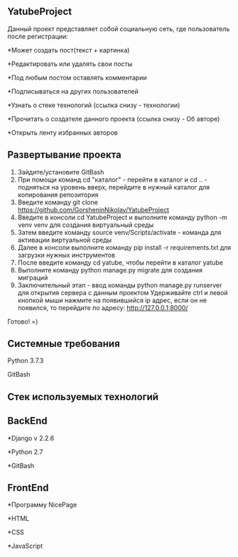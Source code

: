 YatubeProject
-
Данный проект представляет собой социальную сеть, где пользователь после регистрации:

*Может создать пост(текст + картинка)

*Редактировать или удалять свои посты

*Под любым постом оставлять комментарии

*Подписываться на других пользователей

*Узнать о стеке технологий (ссылка снизу - технологии)

*Прочитать о создателе данного проекта (ссылка снизу - Об авторе)

*Открыть ленту избранных авторов


Развертывание проекта
-
1. Зайдите/установите GitBash
2. При помощи команд cd "каталог" - перейти в каталог и cd .. - подняться на уровень вверх, перейдите в нужный каталог для копирования репозитория
3. Введите команду git clone https://github.com/GorsheninNikolay/YatubeProject
4. Введите в консоли cd YatubeProject и выполните команду python -m venv venv для создания виртуальный среды
5. Затем введите команду source venv/Scripts/activate - команда для активации виртуальной среды
6. Далее в консоли выполните команду pip install -r requirements.txt для загрузки нужных инструментов
7. После введите команду cd yatube, чтобы перейти в каталог yatube
8. Выполните команду python manage.py migrate для создания миграций
9. Заключительный этап - ввод команды python manage.py runserver для открытия сервера с данным проектом
Удерживайте ctrl и левой кнопкой мыши нажмите на появившийся ip адрес, если он не появился, то перейдите по адресу: http://127.0.0.1:8000/

Готово! =)

Системные требования
-
Python 3.7.3

GitBash

Стек используемых технологий
-

BackEnd
-
*Django v 2.2.6

*Python 2.7

*GitBash

FrontEnd
-
*Программу NicePage

*HTML

*CSS

*JavaScript
